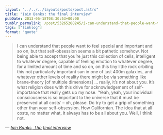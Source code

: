 ```yaml
---
layout: "../../../layouts/posts/post.astro"
title: "Iain Banks: the final interview"
pubDate: 2013-06-18T08:30:53+00:00
tumblr_permalink: /post/53265288245/i-can-understand-that-people-want-to-feel-special
tags: ["linklog"]
format: "quote"
---
```


> I can understand that people want to feel special and important and so on, but that self-obsession seems a bit pathetic somehow. Not being able to accept that you&rsquo;re just this collection of cells, intelligent to whatever degree, capable of feeling emotion to whatever degree, for a limited amount of time and so on, on this tiny little rock orbiting this not particularly important sun in one of just 400m galaxies, and whatever other levels of reality there might be via something like brane-theory [of multiple dimensions] … really, it&rsquo;s not about you. It&rsquo;s what religion does with this drive for acknowledgement of self-importance that really gets up my nose. &lsquo;Yeah, yeah, your individual consciousness is so important to the universe that it must be preserved at all costs&rsquo; – oh, please. Do try to get a grip of something other than your self-obsession. How Californian. The idea that at all costs, no matter what, it always has to be all about you. Well, I think not.

— <cite>[Iain Banks, _The final interview_](https://www.theguardian.com/books/2013/jun/15/iain-banks-the-final-interview)</cite>
